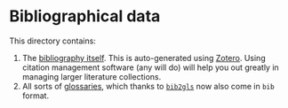 # **Bib**liographical data

This directory contains:

1. The [bibliography itself](bibliography.bib).
    This is auto-generated using [Zotero](https://www.zotero.org/).
    Using citation management software (any will do) will help you out greatly in managing larger literature collections.
1. All sorts of [glossaries](glossaries/), which thanks to [`bib2gls`](https://ctan.org/pkg/bib2gls) now also come in `bib` format.
